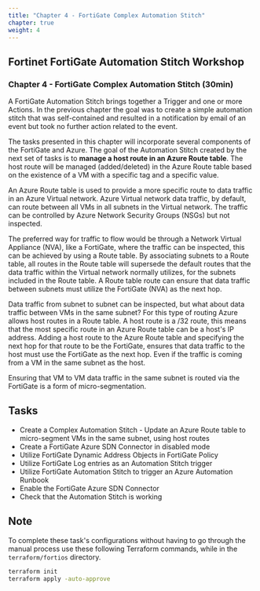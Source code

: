 ```yaml
---
title: "Chapter 4 - FortiGate Complex Automation Stitch"
chapter: true
weight: 4
---
```


## Fortinet FortiGate Automation Stitch Workshop

### Chapter 4 - FortiGate Complex Automation Stitch (30min)

A FortiGate Automation Stitch brings together a Trigger and one or more Actions. In the previous chapter the goal was to create a simple automation stitch that was self-contained and resulted in a notification by email of an event but took no further action related to the event.

The tasks presented in this chapter will incorporate several components of the FortiGate and Azure. The goal of the Automation Stitch created by the next set of tasks is to **manage a host route in an Azure Route table**. The host route will be managed (added/deleted) in the Azure Route table based on the existence of a VM with a specific tag and a specific value.

An Azure Route table is used to provide a more specific route to data traffic in an Azure Virtual network. Azure Virtual network data traffic, by default, can route between all VMs in all subnets in the Virtual network. The traffic can be controlled by Azure Network Security Groups (NSGs) but not inspected.

The preferred way for traffic to flow would be through a Network Virtual Appliance (NVA), like a FortiGate, where the traffic can be inspected, this can be achieved by using a Route table. By associating subnets to a Route table, all routes in the Route table will supersede the default routes that the data traffic within the Virtual network normally utilizes, for the subnets included in the Route table. A Route table route can ensure that data traffic between subnets must utilize the FortiGate (NVA) as the next hop.

Data traffic from subnet to subnet can be inspected, but what about data traffic between VMs in the same subnet? For this type of routing Azure allows host routes in a Route table. A host route is a /32 route, this means that the most specific route in an Azure Route table can be a host's IP address. Adding a host route to the Azure Route table and specifying the next hop for that route to be the FortiGate, ensures that data traffic to the host must use the FortiGate as the next hop. Even if the traffic is coming from a VM in the same subnet as the host.

Ensuring that VM to VM data traffic in the same subnet is routed via the FortiGate is a form of micro-segmentation.

## Tasks

* Create a Complex Automation Stitch - Update an Azure Route table to micro-segment VMs in the same subnet, using host routes
* Create a FortiGate Azure SDN Connector in disabled mode
* Utilize FortiGate Dynamic Address Objects in FortiGate Policy
* Utilize FortiGate Log entries as an Automation Stitch trigger
* Utilize FortiGate Automation Stitch to trigger an Azure Automation Runbook
* Enable the FortiGate Azure SDN Connector
* Check that the Automation Stitch is working

## Note

To complete these task's configurations without having to go through the manual process use these following Terraform commands, while in the `terraform/fortios` directory.

```bash
terraform init
terraform apply -auto-approve
```
